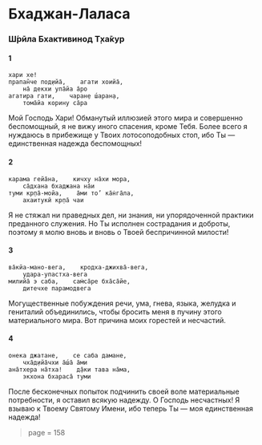 # Бхаджан-Лаласа

### Ш́рӣла Бхактивинод Т̣ха̄кур

#### 1

    хари хе!
    прапан̃че под̣ийа̄,    агати хоийа̄,
        на̄ декхи упа̄йа а̄ро
    агатира гати,    чаран̣е ш́аран̣а,
        тома̄йа корину са̄ра

Мой Господь Хари! Обманутый иллюзией этого мира и совершенно беспомощный, я не вижу иного спасения, кроме Тебя. Более всего я нуждаюсь в прибежище у Твоих лотосоподобных стоп, ибо Ты — единственная надежда беспомощных!

#### 2

    карама гейа̄на,    кичху на̄хи мора,
        са̄дхана бхаджана на̄и
    туми кр̣па̄-мойа,    а̄ми то’ ка̄н̇га̄ла,
        ахаитукӣ кр̣па̄ чаи

Я не стяжал ни праведных дел, ни знания, ни упорядоченной практики преданного служения. Но Ты исполнен сострадания и доброты, поэтому я молю вновь и вновь о Твоей беспричинной милости!

#### 3

    ва̄кйа-мано-вега,    кродха-джихва̄-вега,
        удара-упастха-вега
    милийа̄ э саба,    сам̇са̄ре бха̄са̄йе,
        дитечхе парамодвега

Могущественные побуждения речи, ума, гнева, языка, желудка и гениталий объединились, чтобы бросить меня в пучину этого материального мира. Вот причина моих горестей и несчастий.

#### 4

    онека джатане,    се саба дамане,
        чха̄д̣ийа̄чхи а̄ш́а̄ а̄ми
    ана̄тхера на̄тха!    д̣а̄ки тава на̄ма,
        экхона бхараса̄ туми

После бесконечных попыток подчинить своей воле материальные потребности, я оставил всякую надежду. О Господь несчастных! Я взываю к Твоему Святому Имени, ибо теперь Ты — моя единственная надежда!


> page = 158